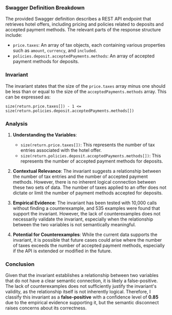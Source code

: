 ### Swagger Definition Breakdown
The provided Swagger definition describes a REST API endpoint that retrieves hotel offers, including pricing and policies related to deposits and accepted payment methods. The relevant parts of the response structure include:
- `price.taxes`: An array of tax objects, each containing various properties such as `amount`, `currency`, and `included`.
- `policies.deposit.acceptedPayments.methods`: An array of accepted payment methods for deposits.

### Invariant
The invariant states that the size of the `price.taxes` array minus one should be less than or equal to the size of the `acceptedPayments.methods` array. This can be expressed as:

`size(return.price.taxes[]) - 1 <= size(return.policies.deposit.acceptedPayments.methods[])`

### Analysis
1. **Understanding the Variables**:
   - `size(return.price.taxes[])`: This represents the number of tax entries associated with the hotel offer.
   - `size(return.policies.deposit.acceptedPayments.methods[])`: This represents the number of accepted payment methods for deposits.

2. **Contextual Relevance**: The invariant suggests a relationship between the number of tax entries and the number of accepted payment methods. However, there is no inherent logical connection between these two sets of data. The number of taxes applied to an offer does not dictate or limit the number of payment methods accepted for deposits. 

3. **Empirical Evidence**: The invariant has been tested with 10,000 calls without finding a counterexample, and 535 examples were found that support the invariant. However, the lack of counterexamples does not necessarily validate the invariant, especially when the relationship between the two variables is not semantically meaningful.

4. **Potential for Counterexamples**: While the current data supports the invariant, it is possible that future cases could arise where the number of taxes exceeds the number of accepted payment methods, especially if the API is extended or modified in the future.

### Conclusion
Given that the invariant establishes a relationship between two variables that do not have a clear semantic connection, it is likely a false-positive. The lack of counterexamples does not sufficiently justify the invariant's validity, as the relationship itself is not inherently logical. Therefore, I classify this invariant as a **false-positive** with a confidence level of **0.85** due to the empirical evidence supporting it, but the semantic disconnect raises concerns about its correctness.
